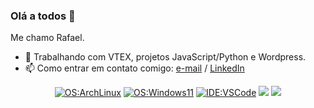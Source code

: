 ### Olá a todos 👋

<!--
**rafadori/rafadori** is a ✨ _special_ ✨ repository because its `README.md` (this file) appears on your GitHub profile.

Here are some ideas to get you started:

- 🔭 I’m currently working on ...
- 🌱 I’m currently learning ...
- 👯 I’m looking to collaborate on ...
- 🤔 I’m looking for help with ...
- 💬 Ask me about ...
- 📫 How to reach me: ...
- 😄 Pronouns: ...
- ⚡ Fun fact: ...
![Snake animation](https://github.com/rafadori/rafadori/blob/output/github-contribution-grid-snake.svg)
-->

Me chamo Rafael.

- 🔭 Trabalhando com VTEX, projetos JavaScript/Python e Wordpress.
- 📫 Como entrar em contato comigo: [e-mail](mailto:rafadori26@gmail.com) / [LinkedIn](https://www.linkedin.com/in/rafael-ramos-38a83a231/)

<div align="center">
  
  [![OS:ArchLinux](https://img.shields.io/badge/OS-ArchLinux-blue?style=for-the-badge&logo=arch-linux)](https://archlinux.org)
  [![OS:Windows11](https://img.shields.io/badge/OS-Windows11-blue?style=for-the-badge&logo=microsoft)](https://www.microsoft.com)
  [![IDE:VSCode](https://img.shields.io/badge/IDE-VSCode-blue?style=for-the-badge&logo=visualstudiocode)](https://code.visualstudio.com/)
  <a href = "mailto:rafadori26@gmail.com"><img src="https://img.shields.io/badge/-Gmail-%23333?style=for-the-badge&logo=gmail&logoColor=white" target="_blank"></a>
  <a href="https://www.linkedin.com/in/rafael-ramos-38a83a231/" target="_blank"><img src="https://img.shields.io/badge/-LinkedIn-%230077B5?style=for-the-badge&logo=linkedin&logoColor=white" target="_blank"></a> 

